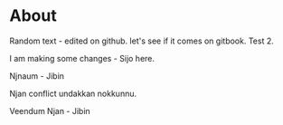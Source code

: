 # About

Random text - edited on github. let's see if it comes on gitbook. Test 2.

I am making some changes - Sijo here. 

Njnaum - Jibin

Njan conflict undakkan nokkunnu.

Veendum Njan - Jibin 

